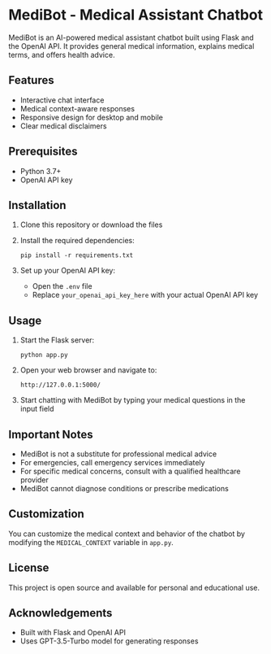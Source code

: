 # MediBot - Medical Assistant Chatbot

MediBot is an AI-powered medical assistant chatbot built using Flask and the OpenAI API. It provides general medical information, explains medical terms, and offers health advice.

## Features

- Interactive chat interface
- Medical context-aware responses
- Responsive design for desktop and mobile
- Clear medical disclaimers

## Prerequisites

- Python 3.7+
- OpenAI API key

## Installation

1. Clone this repository or download the files

2. Install the required dependencies:
   ```
   pip install -r requirements.txt
   ```

3. Set up your OpenAI API key:
   - Open the `.env` file
   - Replace `your_openai_api_key_here` with your actual OpenAI API key

## Usage

1. Start the Flask server:
   ```
   python app.py
   ```

2. Open your web browser and navigate to:
   ```
   http://127.0.0.1:5000/
   ```

3. Start chatting with MediBot by typing your medical questions in the input field

## Important Notes

- MediBot is not a substitute for professional medical advice
- For emergencies, call emergency services immediately
- For specific medical concerns, consult with a qualified healthcare provider
- MediBot cannot diagnose conditions or prescribe medications

## Customization

You can customize the medical context and behavior of the chatbot by modifying the `MEDICAL_CONTEXT` variable in `app.py`.

## License

This project is open source and available for personal and educational use.

## Acknowledgements

- Built with Flask and OpenAI API
- Uses GPT-3.5-Turbo model for generating responses